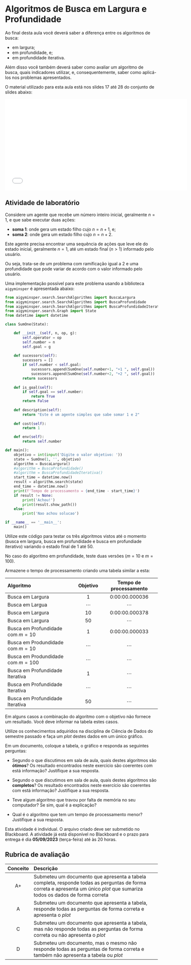 # Algoritmos de Busca em Largura e Profundidade

Ao final desta aula você deverá saber a diferença entre os algoritmos de busca: 

* em largura;
* em profundidade, e;
* em profundidade iterativa.

Além disso você também deverá saber como avaliar um algoritmo de busca, quais indicadores utilizar, e, consequentemente, saber como aplicá-los nos problemas apresentados. 

O material utilizado para esta aula está nos slides 17 até 28 do conjunto de slides abaixo: 

<embed src="../../referencias/03_algoritmos_busca/busca_versaoFabricio.pdf" type="application/pdf" width="600" height="300">

## Atividade de laboratório

Considere um agente que recebe um número inteiro inicial, geralmente $n = 1$, e que sabe executar duas ações: 

* **soma 1**: onde gera um estado filho cujo $n = n + 1$, e;
* **soma 2**: onde gera um estado filho cujo $n = n + 2$. 

Este agente precisa encontrar uma sequência de ações que leve ele do estado inicial, geralmente $n = 1$, até um estado final ($n > 1$) informado pelo usuário. 

Ou seja, trata-se de um problema com ramificação igual a $2$ e uma profundidade que pode variar de acordo com o valor informado pelo usuário. 

Uma implementação possível para este problema usando a biblioteca `aigyminsper` é apresentada abaixo: 

```python
from aigyminsper.search.SearchAlgorithms import BuscaLargura
from aigyminsper.search.SearchAlgorithms import BuscaProfundidade
from aigyminsper.search.SearchAlgorithms import BuscaProfundidadeIterativa
from aigyminsper.search.Graph import State
from datetime import datetime

class SumOne(State):

    def __init__(self, n, op, g):
        self.operator = op
        self.number = n
        self.goal = g
    
    def sucessors(self):
        sucessors = []
        if self.number < self.goal:
            sucessors.append(SumOne(self.number+1, "+1 ", self.goal))
            sucessors.append(SumOne(self.number+2, "+2 ", self.goal))
        return sucessors
    
    def is_goal(self):
        if self.goal == self.number:
            return True
        return False
    
    def description(self):
        return "Este é um agente simples que sabe somar 1 e 2"
    
    def cost(self):
        return 1

    def env(self):
        return self.number

def main():
    objetivo = int(input('Digite o valor objetivo: '))
    state = SumOne(1, '', objetivo)
    algorithm = BuscaLargura()
    #algorithm = BuscaProfundidade()
    #algorithm = BuscaProfundidadeIterativa()
    start_time = datetime.now()
    result = algorithm.search(state)
    end_time = datetime.now()
    print(f'Tempo de processamento = {end_time - start_time}')
    if result != None:
        print('Achou!')
        print(result.show_path())
    else:
        print('Nao achou solucao')

if __name__ == '__main__':
    main()
```

Utilize este código para testar os três algoritmos vistos até o momento (busca em largura, busca em profundidade e busca em profundiade iterativo) variando o estado final de $1$ até $50$. 

No caso do algoritmo em profundidade, teste duas versões ($m = 10$ e $m = 100$).

Armazene o tempo de processamento criando uma tabela similar a esta: 

| Algoritmo | Objetivo | Tempo de processamento |
|:----------|:--------:|:----------------------:|
| Busca em Largura | 1 | 0:00:00.000036 |
| Busca em Largua | $\cdots$ | $\cdots$ |
| Busca em Largura| 10 | 0:00:00.000378 |
| Busca em Largura | 50 | $\cdots$ | 
| Busca em Profundidade com $m= 10$ | 1 | 0:00:00.000033 |
| Busca em Produndidade com $m= 10$ | $\cdots$ | $\cdots$ |
| Busca em Produndidade com $m= 100$ | $\cdots$ | $\cdots$ |
| Busca em Profundidade Iterativa |  1 | $\cdots$ |
| Busca em Profundidade Iterativa |  $\cdots$ | $\cdots$ |
| Busca em Profundidade Iterativa |  50 | $\cdots$ |

Em alguns casos a combinação do algoritmo com o objetivo não fornece um resultado. Você deve informar na tabela estes casos. 

Utilize os conhecimentos adquiridos na disciplina de Ciência de Dados do semestre passado e faça um *plot* destes dados em um único gráfico. 

Em um documento, coloque a tabela, o gráfico e responda as seguintes perguntas: 

* Segundo o que discutimos em sala de aula, quais destes algoritmos são **ótimos**? Os resultado encontrados neste exercício são coerentes com está informação? Justifique a sua resposta.

* Segundo o que discutimos em sala de aula, quais destes algoritmos são **completos**? Os resultado encontrados neste exercício são coerentes com está informação? Justifique a sua resposta.

* Teve algum algoritmo que travou por falta de memória no seu computador? Se sim, qual é a explicação?

* Qual é o algoritmo que tem um tempo de processamento menor? Justifique a sua resposta. 

Esta atividade é individual. O arquivo criado deve ser submetido no Blackboard. A atividade já está disponível no Blackboard e o prazo para entrega é dia **05/09/2023** (terça-feira) até às 20 horas.

## Rubrica de avaliação

| Conceito | Descrição |
|:--------:|:----------|
| A+       | Submeteu um documento que apresenta a tabela completa, responde todas as perguntas de forma correta e apresenta um único *plot* que sumariza todos os dados de forma correta|
| A        | Submeteu um documento que apresenta a tabela, responde todas as perguntas de forma correta e apresenta o *plot*| 
| C        | Submeteu um documento que apresenta a tabela, mas não responde todas as perguntas de forma correta ou não apresenta o *plot* |
| D        | Submeteu um documento, mas o mesmo não responde todas as perguntas de forma correta e também não apresenta a tabela ou *plot* |   

<!--
## Comentários sobre os trabalhos entregue :new:

Pessoal, 

Depois de avaliar os trabalhos entregues por vocês, gostaria de fazer os seguintes comentários: 

* sempre é bom persistir os resultados das simulações. Desta maneira você ou outra pessoa não precisam re-executar novamente todos os experimentos. Para persistir os dados talvez a forma mais simples seja armazenando os dados em um CSV. 

* se você persistir os dados então você deve sempre enviar os dados junto com o relatório. Não adianta persistir os dados e não encaminhar eles junto com o relatório. 

* quando uma simulação não termina (por excesso de tempo ou estouro de memória) vocês não podem colocar zero para o tempo de processamento. Vocês devem sempre colocar algo como valor faltante (NA) ou outro indicador de que este dado não foi possível de ser gerado. 

Além disso, seguem dois exemplos de plots bem formados e completos: 

<img src="figuras/esdras_convencional.png" width="800" height="600">

<img src="figuras/esdras_log.png" width="800" height="600">

Estes dois *plots* sumarizam muito os experimentos feitos. Principalmente o *plot* com escala logaritmica. Nele é possível perceber a diferença de tempo de processamento e também quando os algoritmos param de responder. 

-->